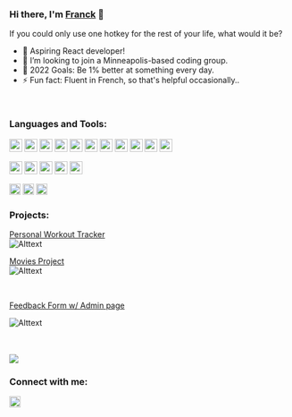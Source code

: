 ### Hi there, I'm [Franck][website] 👋

If you could only use one hotkey for the rest of your life, what would it be? 

- 🌱 Aspiring React developer!
- 👯 I’m looking to join a Minneapolis-based coding group.
- 🥅 2022 Goals: Be 1% better at something every day.
- ⚡ Fun fact: Fluent in French, so that's helpful occasionally..


<br />

### Languages and Tools:
<p float="left">
<img src="https://img.shields.io/badge/React-20232A?style=for-the-badge&logo=react&logoColor=61DAFB" height="23px" />
<img src="https://img.shields.io/badge/JavaScript-323330?style=for-the-badge&logo=javascript&logoColor=F7DF1E" height="23px" />
<!-- <img src="https://img.shields.io/badge/TypeScript-007ACC?style=for-the-badge&logo=typescript&logoColor=white" height="23px" /> -->
<img src="https://img.shields.io/badge/CSS3-1572B6?style=for-the-badge&logo=css3&logoColor=white" height="23px" />
<img src="https://img.shields.io/badge/Redux-593D88?style=for-the-badge&logo=redux&logoColor=white" height="23px" />
<img src="https://img.shields.io/badge/React_Router-CA4245?style=for-the-badge&logo=react-router&logoColor=white" height="23" />
<img src="https://img.shields.io/badge/jQuery-0769AD?style=for-the-badge&logo=jquery&logoColor=white" height="23px" />
<img src="https://img.shields.io/badge/CSS-239120?&style=for-the-badge&logo=css3&logoColor=white" height="23px" />
<img src="https://img.shields.io/badge/Material--UI-0081CB?style=for-the-badge&logo=material-ui&logoColor=white" height="23px" />
<img src="https://img.shields.io/badge/HTML5-E34F26?style=for-the-badge&logo=html5&logoColor=white" height="23px" />
<img src="https://img.shields.io/badge/styled--components-DB7093?style=for-the-badge&logo=styled-components&logoColor=white" height="23px" />
<img src="https://img.shields.io/badge/Markdown-000000?style=for-the-badge&logo=markdown&logoColor=white" height="23px" />
</p>
<p float="left">
<img src="https://img.shields.io/badge/Express.js-404D59?style=for-the-badge" height="23px" />
<img src="https://img.shields.io/badge/PostgreSQL-316192?style=for-the-badge&logo=postgresql&logoColor=white" height="23px" />
<img src="https://img.shields.io/badge/C%23-239120?style=for-the-badge&logo=c-sharp&logoColor=white" height="23px" />
<img src="https://img.shields.io/badge/Node.js-43853D?style=for-the-badge&logo=node.js&logoColor=white" height="23px" />
<img src="https://img.shields.io/badge/.NET-5C2D91?style=for-the-badge&logo=.net&logoColor=white" height="23px" />
</p>
  
<p float="left">
<img src="https://camo.githubusercontent.com/38dc483f86127bf22df70fa9a1c3f497f2dca29ee0d58ee61ce50e5d8ea567a3/68747470733a2f2f696d672e736869656c64732e696f2f62616467652f4769742532302d2532334630353033332e7376673f267374796c653d666c61742d737175617265266c6f676f3d676974266c6f676f436f6c6f723d7768697465" height="20px" />
<!-- <img src="https://camo.githubusercontent.com/bc74832583eee75257321cc7e23d5c87f3207a191af4dd6fab5147949bb68e25/68747470733a2f2f696d672e736869656c64732e696f2f62616467652f6e706d2532302d2532334342333833372e7376673f267374796c653d666c61742d737175617265266c6f676f3d6e706d266c6f676f436f6c6f723d626c61636b" height="20px" /> -->
<img src="https://camo.githubusercontent.com/19d027db86b88a4322f90c87054331d5013b4c285981fc33df286963db888b77/68747470733a2f2f696d672e736869656c64732e696f2f62616467652f506f73746d616e2532302d4646364333373f7374796c653d666c61742d737175617265266c6f676f3d706f73746d616e266c6f676f436f6c6f723d726564" height="20px" />
<!-- <img src="https://camo.githubusercontent.com/e39a552a5bbb5dcd305de9bb88c78220c614d002a0f00cc771f31d3eb110425a/68747470733a2f2f696d672e736869656c64732e696f2f62616467652f5472656c6c6f2532302d2532333032364141372e7376673f267374796c653d666c61742d737175617265266c6f676f3d5472656c6c6f266c6f676f436f6c6f723d7768697465" height="20px" /> -->
<img src="https://camo.githubusercontent.com/04a90f19cc0a94d20300039f986297ab6426f354bf27a65c6d19e0402a1898af/68747470733a2f2f696d672e736869656c64732e696f2f62616467652f5653253230436f64652532302d2532333030374143432e7376673f267374796c653d666c61742d737175617265266c6f676f3d76697375616c2d73747564696f2d636f6465266c6f676f436f6c6f723d7768697465" height="20px" />
</p>

### Projects:

[Personal Workout Tracker][project]
<br/>
![Alttext](https://media.giphy.com/media/Radng7gYfKKWeFw98E/giphy.gif)

[Movies Project][movies]
<br/>
![Alttext](https://media3.giphy.com/media/MPI1PRc4ySVo6oEKyv/giphy.gif)

<br/>

[Feedback Form w/ Admin page][feedback]

![Alttext](https://media0.giphy.com/media/QWiFe0D5anpfUiqNz8/giphy.gif)

<br />
<br />

<img src= "https://github-readme-stats.vercel.app/api?username=franckbushbaum&&show_icons=true&title_color=ffffff&icon_color=bb2acf&text_color=daf7dc&bg_color=151515" />

### Connect with me:

[<img src="https://img.shields.io/badge/LinkedIn-0077B5?style=for-the-badge&logo=linkedin&logoColor=white" height="20px" />](https://www.linkedin.com/in/franck-bushbaum-482b16220/)

[project]: https://github.com/franckbushbaum/Project-531/
[feedback]: https://github.com/franckbushbaum/Feedback-form
[movies]: https://github.com/franckbushbaum/movie-sagas
[website]: https://franckbushbaum.github.io/EldryMG.github.io/
[linkedin]: https://www.linkedin.com/in/franck-bushbaum-482b16220/

